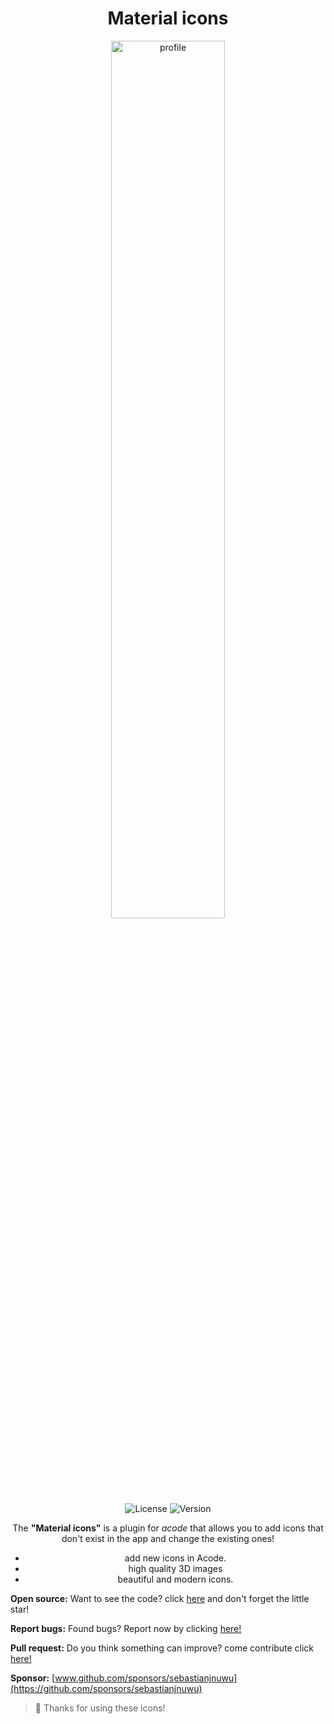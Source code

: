 <div align="center">
<h1>Material icons</h1>
</div>

<div align="center"> 
 <img alt="profile" src="https://raw.githubusercontent.com/sebastianjnuwu/acode-plugins/material-icons/icon.png" width="60%" />
  <br>
  <img alt="License" src="https://img.shields.io/badge/License-Apache%202.0-purple.svg"/>
  <img alt="Version" src="https://img.shields.io/badge/Latest%20version-V1.1.3-purple"/>

<p>The <strong>"Material icons"</strong> is a plugin for <i>acode</i> that allows you to add icons that don't exist in the app and change the existing ones!</p>

 - add new icons in Acode.
 - high quality 3D images
 - beautiful and modern icons.

</div>

<strong>Open source:</strong> Want to see the code? click <a href="https://github.com/sebastianjnuwu/acode-plugins/tree/material-icons">here</a> and don't forget the little star!<br>

<strong>Report bugs:</strong> Found bugs? Report now by clicking <a href="https://github.com/sebastianjnuwu/acode-plugins/issues">here!</a><br>

<strong>Pull request:</strong> Do you think something can improve? come contribute click <a href="https://github.com/sebastianjnuwu/acode-plugins/pulls">here!</a>

<strong>Sponsor:</strong> [www.github.com/sponsors/sebastianjnuwu](https://github.com/sponsors/sebastianjnuwu)

> 💜 Thanks for using these icons!